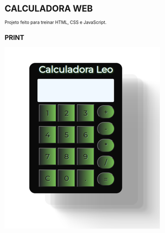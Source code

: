 ﻿# CALCULADORA WEB

Projeto feito para treinar HTML, CSS e JavaScript.

## PRINT
![print](./style/images/print.png)
